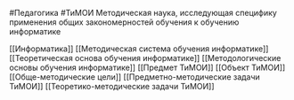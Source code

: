 #Педагогика #ТиМОИ
Методическая наука, исследующая специфику применения общих закономерностей обучения к обучению информатике

[[Информатика]]
[[Методическая система обучения информатике]]
[[Теоретическая основа обучения информатике]]
[[Методологические основы обучения информатике]]
[[Предмет ТиМОИ]]
[[Объект ТиМОИ]]
[[Обще-методические цели]]
[[Предметно-методические задачи ТиМОИ]]
[[Теоретико-методические задачи ТиМОИ]]